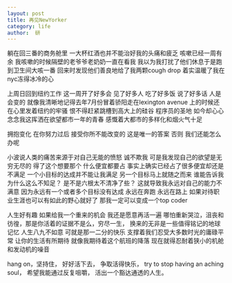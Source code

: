 ```yaml
---
layout: post
title: 再见NewYorker
category: life
author:  研
---
```

躺在回三番的商务舱里 一大杯红酒也并不能治好我的头痛和疲乏 咳嗽已经一周有余 我咳嗽的时候隔壁的老爷爷老奶奶一直在看我 我以为我打扰了他们休息于是跑到卫生间大咳一番 回来时发现他们善良地给了我两颗cough drop 着实温暖了我在nyc冻得冰冷的心

上周日回到纽约工作 这一周开了好多会 见了好多人 吃了好多饭 说了好多话 人是会变的 就像我清晰地记得去年7月份冒着骄阳走在lexington avenue 上的时候还在心里发着纽约的牢骚 恨不得赶紧跳槽到高大上的硅谷 程序员的圣地 如今却心心念念我这挥洒在欲望都市一年的青春 感慨着大都市的多样化和烟火气十足

拥抱变化 在你努力过后 接受你所不能改变的 这是唯一的答案 否则 我们还能怎么办呢

小波说人类的痛苦来源于对自己无能的愤怒 诚不欺我 可是我发现自己的欲望是无穷无尽的 得了这个想要那个 什么便宜都要占 事实上确实已经占了很多便宜却还是不满足 一个小目标的达成并不能让我满足 另一个目标马上就随之而来 谁能告诉我为什么这么不知足？ 是不是六根太不清净了些？ 这就导致我永远对自己的能力不满意 因为永远有一个或者多个目标没有达成 永远在奔跑 永远在路上 如果对待职业生涯也可以有如此的野心就好了 那我一定可以变成一个top coder

人生好有趣 如果给我一个重来的机会 我还是愿意再活一遍 哪怕重新哭泣，沮丧和彷徨，那是你活着的证据不是么，穷尽一生， 换来的无非是一些值得铭记的地球记忆  人生八九不如意 可就是那一二分的快乐 支撑着我们忍受大多数时光的庸碌平常 让你的生活有所期待 就像我期待着这个航班的降落 现在就得忍耐着狭小的机舱和发动机的噪音

hang on，坚持住， 好好活下去， 争取活得快乐， try to stop having an aching soul， 希望我能通过反复咀嚼， 活出一个豁达通透的人生。

